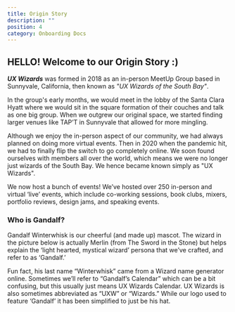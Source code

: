 ```yaml
---
title: Origin Story
description: ""
position: 4
category: Onboarding Docs
---
```

## HELLO! Welcome to our Origin Story :)

***UX Wizards*** was formed in 2018 as an in-person MeetUp Group based in Sunnyvale, California, then known as *"UX Wizards of the South Bay"*.

In the group's early months, we would meet in the lobby of the Santa Clara Hyatt where we would sit in the square formation of their couches and talk as one big group. When we outgrew our original space, we started finding larger venues like TAP’T in Sunnyvale that allowed for more mingling.

Although we enjoy the in-person aspect of our community, we had always planned on doing more virtual events. Then in 2020 when the pandemic hit, we had to finally flip the switch to go completely online. We soon found ourselves with members all over the world, which means we were no longer just wizards of the South Bay. We hence became known simply as "UX Wizards".

We now host a bunch of events! We’ve hosted over 250 in-person and virtual ‘live’ events, which include co-working sessions, book clubs, mixers, portfolio reviews, design jams, and speaking events.

### Who is Gandalf?

Gandalf Winterwhisk is our cheerful (and made up) mascot. The wizard in the picture below is actually Merlin (from The Sword in the Stone) but helps explain the ‘light hearted, mystical wizard’ persona that we’ve crafted, and refer to as ‘Gandalf.’

Fun fact, his last name “Winterwhisk” came from a Wizard name generator online. Sometimes we’ll refer to “Gandalf’s Calendar” which can be a bit confusing, but this usually just means UX Wizards Calendar. UX Wizards is also sometimes abbreviated as “UXW” or “Wizards.” While our logo used to feature ‘Gandalf’ it has been simplified to just be his hat.
